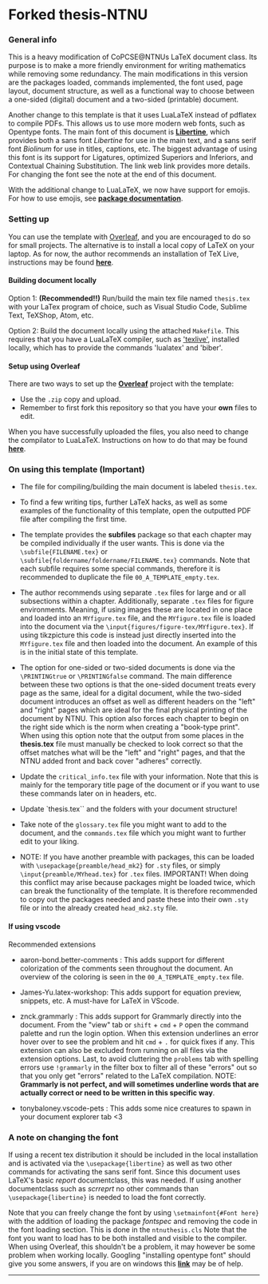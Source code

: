 # Forked thesis-NTNU

### General info
This is a heavy modification of CoPCSE@NTNUs LaTeX document class. Its purpose is to make a more friendly environment for writing mathematics while removing some redundancy. The main modifications in this version are the packages loaded, commands implemented, the font used, page layout, document structure, as well as a functional way to choose between a one-sided (digital) document and a two-sided (printable) document.  

Another change to this template is that it uses LuaLaTeX instead of pdflatex to compile PDFs. This allows us to use more modern web fonts, such as Opentype fonts. The main font of this document is [**Libertine**](https://libertine-fonts.org), which provides both a sans font *Libertine* for use in the main text, and a sans serif font *Biolinum* for use in titles, captions, etc. The biggest advantage of using this font is its support for Ligatures, optimized Superiors and Inferiors, and Contextual Chaining Substitution. The link web link provides more details. For changing the font see the note at the end of this document.

With the additional change to LuaLaTeX, we now have support for emojis. For how to use emojis, see [**package documentation**](https://texdoc.org/serve/emoji/0).


### Setting up

You can use the template with [Overleaf](http://overleaf.com), and you are encouraged to do so for small projects. The alternative is to install a local copy of LaTeX on your laptop. As for now, the author recommends an installation of TeX Live, instructions may be found [**here**](https://www.tug.org/texlive/quickinstall.html).


#### Building document locally
Option 1: **(Recommended!!)** Run/build the main tex file named `thesis.tex` with your LaTex program of choice, such as Visual Studio Code, Sublime Text, TeXShop, Atom, etc. 

Option 2: Build the document locally using the attached `Makefile`. This requires that you have a LuaLaTeX compiler, such as ['texlive'](https://www.tug.org/texlive/), installed locally, which has to provide the commands 'lualatex' and 'biber'.


#### Setup using Overleaf

There are two ways to set up the [**Overleaf**](http://overleaf.com) project with the template:

* Use the `.zip` copy and upload.
* Remember to first fork this repository so that you have your **own** files to edit.

When you have successfully uploaded the files, you also need to change the compilator to LuaLaTeX. Instructions on how to do that may be found [**here**](https://www.overleaf.com/learn/how-to/Changing_compiler).


### On using this template (**Important**)

* The file for compiling/building the main document is labeled `thesis.tex`. 
* To find a few writing tips, further LaTeX hacks, as well as some examples of the functionality of this template, open the outputted PDF file after compiling the first time. 

* The template provides the **subfiles** package so that each chapter may be compiled individually if the user wants. This is done via the `\subfile{FILENAME.tex}` or `\subfile{foldername/foldername/FILENAME.tex}` commands. Note that each subfile requires some special commands, therefore it is recommended to duplicate the file `00_A_TEMPLATE_empty.tex`. 

* The author recommends using separate `.tex` files for large and or all subsections within a chapter. Additionally, separate `.tex` files for figure environments. Meaning, if using images these are located in one place and loaded into an `MYfigure.tex` file, and the `MYfigure.tex` file is loaded into the document via the `\input{figures/figure-tex/MYfigure.tex}`. If using tikzpicture this code is instead just directly inserted into the `MYfigure.tex` file and then loaded into the document. An example of this is in the initial state of this template.

* The option for one-sided or two-sided documents is done via the `\PRINTINGtrue` or `\PRINTINGfalse` command. The main difference between these two options is that the one-sided document treats every page as the same, ideal for a digital document, while the two-sided document introduces an offset as well as different headers on the "left" and "right" pages which are ideal for the final physical printing of the document by NTNU. This option also forces each chapter to begin on the right side which is the norm when creating a "book-type print". When using this option note that the output from some places in the **thesis.tex** file must manually be checked to look correct so that the offset matches what will be the "left" and "right" pages, and that the NTNU added front and back cover "adheres" correctly. 

* Update the `critical_info.tex` file with your information. Note that this is mainly for the temporary title page of the document or if you want to use these commands later on in headers, etc. 
* Update `thesis.tex`` and the folders with your document structure!
* Take note of the `glossary.tex` file you might want to add to the document, and the `commands.tex` file which you might want to further edit to your liking.

* NOTE: If you have another preamble with packages, this can be loaded with `\usepackage{preamble/head_mk2}` for `.sty` files, or simply `\input{preamble/MYhead.tex}` for `.tex` files. IMPORTANT! When doing this conflict may arise because packages might be loaded twice, which can break the functionality of the template. It is therefore recommended to copy out the packages needed and paste these into their own `.sty` file or into the already created `head_mk2.sty` file. 


#### If using **vscode**
Recommended extensions
* aaron-bond.better-comments : This adds support for different colorization of the comments seen throughout the document. An overview of the coloring is seen in the `00_A_TEMPLATE_empty.tex` file. 

* James-Yu.latex-workshop: This adds support for equation preview, snippets, etc. A must-have for LaTeX in VScode.

* znck.grammarly : This adds support for Grammarly directly into the document. From the "view" tab or `shift` + `cmd` + `P` open the command palette and run the login option. When this extension underlines an error hover over to see the problem and hit `cmd` + `.` for quick fixes if any. This extension can also be excluded from running on all files via the extension options. Last, to avoid cluttering the `problems` tab with spelling errors use `!grammarly` in the filter box to filter all of these "errors" out so that you only get "errors" related to the LaTeX compilation. NOTE: **Grammarly is not perfect, and will sometimes underline words that are actually correct or need to be written in this specific way**.

* tonybaloney.vscode-pets : This adds some nice creatures to spawn in your document explorer tab <3



### A note on changing the font

If using a recent tex distribution it should be included in the local installation and is activated via the `\usepackage{libertine}` as well as two other commands for activating the sans serif font. Since this document uses LaTeX's basic *report* documentclass, this was needed. If using another documentclass such as *scrreprt* no other commands than `\usepackage{libertine}` is needed to load the font correctly. 

Note that you can freely change the font by using `\setmainfont{#Font here}` with the addition of loading the package *fontspec* and removing the code in the font loading section. This is done in the `ntnuthesis.cls` Note that the font you want to load has to be both installed and visible to the compiler. When using Overleaf, this shouldn't be a problem, it may however be some problem when working locally. Googling "installing opentype font" should give you some answers, if you are on windows this [**link**](https://www.lifewire.com/installing-truetype-or-opentype-fonts-in-windows-1074134) may be of help.

---
 